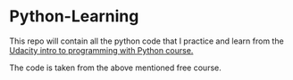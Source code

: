 # Python-Learning
This repo will contain all the python code that I practice and learn from the <a href="https://www.udacity.com/courses/ud036">Udacity intro to programming with Python course.</a>

The code is taken from the above mentioned free course.
